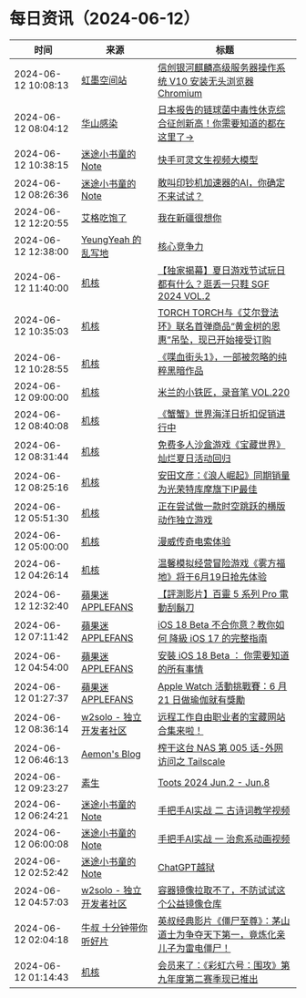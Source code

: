﻿# 每日资讯（2024-06-12）

|时间|来源|标题|
|---|---|---|
|2024-06-12 10:08:13|[虹墨空间站](https://www.imaegoo.com/atom.xml)|[信创银河麒麟高级服务器操作系统 V10 安装无头浏览器 Chromium](https://www.imaegoo.com/2024/kylin-chromium/)|
|2024-06-12 08:04:12|[华山感染](https://feedpress.me/wx-hsinfect)|[日本报告的链球菌中毒性休克综合征创新高！你需要知道的都在这里了→](http://mp.weixin.qq.com/s?__biz=Mzk0ODIzMjMxNQ%3D%3D&mid=2247503249&idx=1&sn=b13795823910835f294af1f3a991ed8c)|
|2024-06-12 10:38:15|[迷途小书童的Note](https://xugaoxiang.com/feed)|[快手可灵文生视频大模型](https://xugaoxiang.com/2024/06/12/klingai/)|
|2024-06-12 08:26:36|[迷途小书童的Note](https://xugaoxiang.com/feed)|[敢叫印钞机加速器的AI，你确定不来试试？](https://xugaoxiang.com/2024/06/12/moneyprinterturbo/)|
|2024-06-12 12:20:55|[艾格吃饱了](https://feedpress.me/wx-aigechibaole)|[我在新疆很想你](http://mp.weixin.qq.com/s?__biz=MjM5NTYxODQyMA%3D%3D&mid=2653454617&idx=1&sn=68d872422d95918d207ae528d398d05d)|
|2024-06-12 12:38:00|[YeungYeah 的乱写地](http://scottyeung.top/atom.xml)|[核心竞争力](https://scottyeung.top/2024/core-competitiveness/)|
|2024-06-12 11:40:00|[机核](https://www.gcores.com/rss)|[【独家揭幕】夏日游戏节试玩日都有什么？逛丢一只鞋 SGF 2024 VOL.2](https://www.gcores.com/videos/183295)|
|2024-06-12 10:35:03|[机核](https://www.gcores.com/rss)|[TORCH TORCH与《艾尔登法环》联名首弹商品“黄金树的恩惠”吊坠，现已开始接受订购](https://www.gcores.com/articles/183318)|
|2024-06-12 10:28:55|[机核](https://www.gcores.com/rss)|[《喋血街头1》，一部被忽略的纯粹黑暗作品](https://www.gcores.com/articles/183112)|
|2024-06-12 09:00:00|[机核](https://www.gcores.com/rss)|[米兰的小铁匠，录音笔 VOL.220](https://www.gcores.com/radios/183300)|
|2024-06-12 08:40:08|[机核](https://www.gcores.com/rss)|[《蟹蟹》世界海洋日折扣促销进行中](https://www.gcores.com/articles/183304)|
|2024-06-12 08:31:44|[机核](https://www.gcores.com/rss)|[免费多人沙盒游戏《宝藏世界》灿烂夏日活动回归](https://www.gcores.com/articles/183305)|
|2024-06-12 08:25:16|[机核](https://www.gcores.com/rss)|[安田文彦：《浪人崛起》同期销量为光荣特库摩旗下IP最佳](https://www.gcores.com/articles/183302)|
|2024-06-12 05:51:30|[机核](https://www.gcores.com/rss)|[正在尝试做一款时空跳跃的横版动作独立游戏](https://www.gcores.com/videos/183296)|
|2024-06-12 05:00:00|[机核](https://www.gcores.com/rss)|[漫威传奇电索体验](https://www.gcores.com/videos/182465)|
|2024-06-12 04:26:14|[机核](https://www.gcores.com/rss)|[温馨模拟经营冒险游戏《雾方福地》将于6月19日抢先体验](https://www.gcores.com/articles/183294)|
|2024-06-12 12:32:40|[蘋果迷 APPLEFANS](https://applefans.today/feed/)|[【評測影片】百靈 5 系列 Pro 電動刮鬍刀](https://applefans.today/2024-06-braun-pro-reviews/)|
|2024-06-12 07:11:42|[蘋果迷 APPLEFANS](https://applefans.today/feed/)|[iOS 18 Beta 不合你意？教你如何 降級 iOS 17 的完整指南](https://applefans.today/2024-06-how-to-ios-18-beta-back-to-ios-17/)|
|2024-06-12 04:54:00|[蘋果迷 APPLEFANS](https://applefans.today/feed/)|[安裝 iOS 18 Beta ： 你需要知道的所有事情](https://applefans.today/2024-how-to-install-ios-18-beta/)|
|2024-06-12 01:27:37|[蘋果迷 APPLEFANS](https://applefans.today/feed/)|[Apple Watch 活動挑戰賽：6 月 21 日做瑜伽就有獎勵](https://applefans.today/2024-06-apple-watch-yoga-day-challenge/)|
|2024-06-12 08:36:14|[w2solo - 独立开发者社区](https://w2solo.com/topics/feed)|[远程工作自由职业者的宝藏网站合集来啦！](https://w2solo.com/topics/4687)|
|2024-06-12 06:46:13|[Aemon's Blog](https://aemoncao.github.io/rss2.xml)|[榨干这台 NAS 第 005 话-外网访问之 Tailscale](https://aemoncao.github.io/2024/06/12/%E6%A6%A8%E5%B9%B2%E8%BF%99%E5%8F%B0NAS%E7%AC%AC005%E8%AF%9D-%E5%A4%96%E7%BD%91%E8%AE%BF%E9%97%AE%E4%B9%8BTailscale/)|
|2024-06-12 09:23:27|[素生](http://z.arlmy.me/atom.xml)|[Toots 2024 Jun.2 - Jun.8](http://z.arlmy.me/posts/MastodonArchives/2024/MastodonTootsArchives_20240608/)|
|2024-06-12 06:24:21|[迷途小书童的Note](https://xugaoxiang.com/feed)|[手把手AI实战 二 古诗词教学视频](https://xugaoxiang.com/2024/06/12/ai-project-2/)|
|2024-06-12 06:00:08|[迷途小书童的Note](https://xugaoxiang.com/feed)|[手把手AI实战 一 治愈系动画视频](https://xugaoxiang.com/2024/06/12/ai-project-1/)|
|2024-06-12 02:52:42|[迷途小书童的Note](https://xugaoxiang.com/feed)|[ChatGPT越狱](https://xugaoxiang.com/2024/06/12/chatgpt-jailbreak/)|
|2024-06-12 04:57:03|[w2solo - 独立开发者社区](https://w2solo.com/topics/feed)|[容器镜像拉取不了，不防试试这个公益镜像仓库](https://w2solo.com/topics/4686)|
|2024-06-12 02:04:18|[牛叔 十分钟带你听好片](https://getpodcast.xyz/data/ximalaya/11534451.xml)|[英叔经典影片《僵尸至尊》：茅山道士为争夺天下第一，竟炼化亲儿子为雷电僵尸！](https://www.ximalaya.com/sound/734408500)|
|2024-06-12 01:14:43|[机核](https://www.gcores.com/rss)|[会员来了：《彩虹六号：围攻》第九年度第二赛季现已推出](https://www.gcores.com/articles/183273)|
